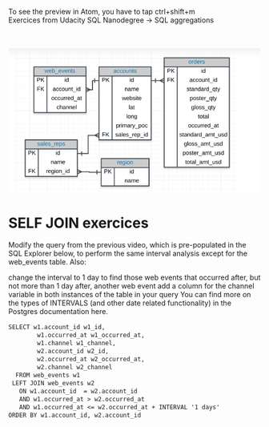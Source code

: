 
To see the preview in Atom, you have to tap ctrl+shift+m </br>
Exercices from Udacity SQL Nanodegree -> SQL aggregations  </br> </br> </br>


![](assets/groupy_by-82530243.PNG)

# SELF JOIN  exercices

Modify the query from the previous video, which is pre-populated in the SQL Explorer below, to perform the same interval analysis except for the web_events table. Also:

change the interval to 1 day to find those web events that occurred after, but not more than 1 day after, another web event
add a column for the channel variable in both instances of the table in your query
You can find more on the types of INTERVALS (and other date related functionality) in the Postgres documentation here.
```
SELECT w1.account_id w1_id,
		w1.occurred_at w1_occurred_at,
        w1.channel w1_channel,
        w2.account_id w2_id,
        w2.occurred_at w2_occurred_at,
        w2.channel w2_channel
  FROM web_events w1
 LEFT JOIN web_events w2
   ON w1.account_id  = w2.account_id
   AND w1.occurred_at > w2.occurred_at
   AND w1.occurred_at <= w2.occurred_at + INTERVAL '1 days'
ORDER BY w1.account_id, w2.account_id
```
